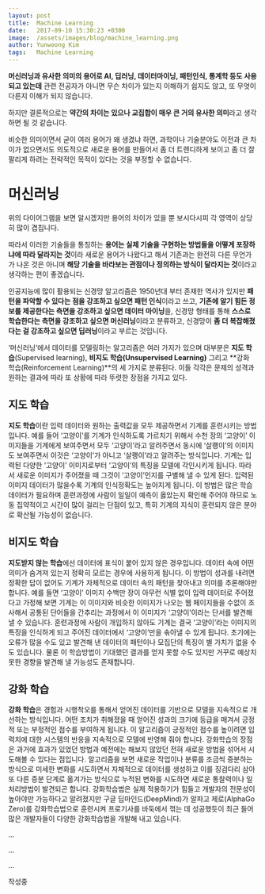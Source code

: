```yaml
---
layout: post
title:  Machine Learning
date:   2017-09-10 15:30:23 +0300
image:  /assets/images/blog/machine_learning.png
author: Yunwoong Kim
tags:   Machine Learning
---
```


**머신러닝과 유사한 의미의 용어로 AI, 딥러닝, 데이터마이닝, 패턴인식, 통계학 등도 사용되고 있는데** 관련 전공자가 아니면 무슨 차이가 있는지 이해하기 쉽지도 않고, 또 무엇이 다른지 이해가 되지 않습니다.

하지만 결론적으로는 **약간의 차이는 있으나 교집합이 매우 큰 거의 유사한 의미**라고 생각하면 될 것 같습니다.

비슷한 의미이면서 굳이 여러 용어가 왜 생겼냐 하면, 과학이나 기술분야도 이전과 큰 차이가 없으면서도 의도적으로 새로운 용어를 만들어서 좀 더 트렌디하게 보이고 좀 더 잘 팔리게 하려는 전략적인 목적이 있다는 것을 부정할 수 없습니다. 



# 머신러닝

위의 다이어그램을 보면 알시겠지만 용어의 차이가 있을 뿐 보시다시피 각 영역이 상당히 많이 겹칩니다.

따라서 이러한 기술들을 통칭하는 **용어는 실제 기술을 구현하는 방법들을 어떻게 포장하냐에 따라 달라지는 것**이라 새로운 용어가 나왔다고 해서 기존과는 완전히 다른 무언가가 나온 것은 아니며 **해당 기술을 바라보는 관점이나 정의하는 방식이 달라지는 것**이라고 생각하는 편이 좋겠습니다.

인공지능에 많이 활용되는 신경망 알고리즘은 1950년대 부터 존재한 역사가 있지만 **패턴을 파악할 수 있다는 점을 강조하고 싶으면 패턴 인식**이라고 쓰고, **기존에 알기 힘든 정보를 제공한다는 측면을 강조하고 싶으면 데이터 마이닝**을, 신경망 형태를 통해 **스스로 학습한다는 측면을 강조하고 싶으면 머신러닝**이라고 분류하고, 신경망이 **좀 더 복잡해졌다는 걸 강조하고 싶으면 딥러닝**이라고 부르는 것입니다.



‘머신러닝’에서 데이터를 모델링하는 알고리즘은 여러 가지가 있으며 대부분은 **지도 학습**(Supervised learning), **비지도 학습(Unsupervised Learning)** 그리고 **강화 학습(Reinforcement Learning)**의 세 가지로 분류된다. 이들 각각은 문제의 성격과 원하는 결과에 따라 또 상황에 따라 뚜렷한 장점을 가지고 있다.



## 지도 학습

**지도 학습**이란 입력 데이터와 원하는 출력값을 모두 제공하면서 기계를 훈련시키는 방법입니다. 예를 들어 ‘고양이’를 기계가 인식하도록 가르치기 위해서 수천 장의 ‘고양이’ 이미지들을 기계에게 보여주면서 모두 ‘고양이’라고 알려주면서 동시에 ‘살쾡이’의 이미지도 보여주면서 이것은 ‘고양이’가 아니고 ‘살쾡이’라고 알려주는 방식입니다. 기계는 입력된 다양한 ‘고양이’ 이미지로부터 ‘고양이’의 특징을 모델에 각인시키게 됩니다. 따라서 새로운 이미지가 주어졌을 때 그것이 ‘고양이’인지를 구별해 낼 수 있게 된다. 입력된 이미지 데이터가 많을수록 기계의 인식정확도는 높아지게 됩니다. 이 방법은 많은 학습 데이터가 필요하며 훈련과정에 사람이 일일이 예측이 옳았는지 확인해 주어야 하므로 노동 집약적이고 시간이 많이 걸리는 단점이 있고, 특히 기계의 지식이 훈련되지 않은 분야로 확산될 가능성이 없습니다.



## 비지도 학습

**지도받지 않는 학습**에선 데이터에 표식이 붙어 있지 않은 경우입니다. 데이터 속에 어떤 의미가 숨겨져 있는지 정확히 모르는 경우에 사용하게 됩니다. 이 방법이 성과를 내려면 정확한 답이 없어도 기계가 자체적으로 데이터 속의 패턴을 찾아내고 의미를 추론해야만 합니다. 예를 들면 ‘고양이’ 이미지 수백만 장이 아무런 식별 없이 입력 데이터로 주어졌다고 가정해 보면 기계는 이 이미지와 비슷한 이미지가 나오는 웹 페이지들을 수없이 조사해서 공통된 단어들을 간추리는 과정에서 이 이미지가 ‘고양이’이라는 단서를 발견해 낼 수 있습니다. 훈련과정에 사람이 개입하지 않아도 기계는 결국 ‘고양이’라는 이미지의 특징을 인식하게 되고 주어진 데이터에서 ‘고양이’만을 솎아낼 수 있게 됩니다. 초기에는 오류가 많을 수도 있고 발견해 낸 데이터의 패턴이나 모집단의 특징이 별 가치가 없을 수도 있습니다. 물론 이 학습방법이 기대했던 결과를 얻지 못할 수도 있지만 거꾸로 예상치 못한 경향을 발견해 낼 가능성도 존재합니다.



## 강화 학습

**강화 학습**은 경험과 시행착오를 통해서 얻어진 데이터를 기반으로 모델을 지속적으로 개선하는 방식입니다. 어떤 조치가 취해졌을 때 얻어진 성과의 크기에 등급을 매겨서 긍정적 또는 부정적인 점수를 부여하게 됩니다. 이 알고리즘이 긍정적인 점수를 높이려면 입력치에 대한 시스템의 반응을 지속적으로 모델에 반영해 줘야 합니다. 강화학습의 장점은 과거에 효과가 있었던 방법과 예전에는 해보지 않았던 전혀 새로운 방법을 섞어서 시도해볼 수 있다는 점입니다. 알고리즘을 보면 새로운 작업이나 분류를 조금씩 증분하는 방식으로 미세한 변화를 시도하면서 자체적으로 데이터를 생성하고 이를 징검다리 삼아 또 다른 증분 단계로 옮겨가는 방식으로 누적된 변화를 시도하면 새로운 통찰력이나 일처리방법이 발견되곤 합니다. 강화학습법은 실제 적용하기가 힘들고 개발자의 전문성이 높아야만 가능하다고 알려졌지만 구글 딥마인드(DeepMind)가 알파고 제로(AlphaGo Zero)를 강화학습법으로 훈련시켜 프로기사를 바둑에서 꺾는 데 성공했듯이 최근 들어 많은 개발자들이 다양한 강화학습법을 개발해 내고 있습니다.

...

...

...

작성중

